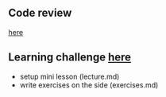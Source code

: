 ## Code review 
[here](./code-review)

## Learning challenge [here](./learning-challenge)
- setup mini lesson (lecture.md)
- write exercises on the side (exercises.md)